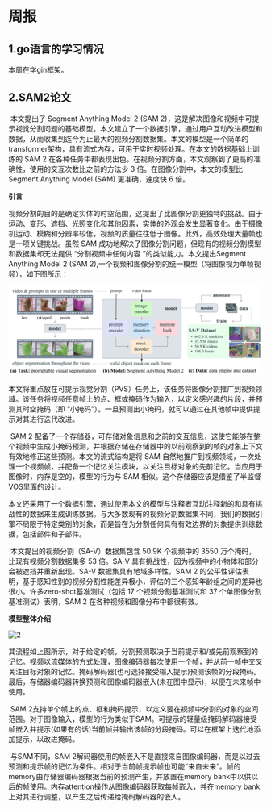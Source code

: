 # 周报  

## 1.go语言的学习情况  

本周在学gin框架。

## 2.SAM2论文

​	本文提出了 Segment Anything Model 2 (SAM 2)，这是解决图像和视频中可提示视觉分割问题的基础模型。本文建立了一个数据引擎，通过用户互动改进模型和数据，从而收集到迄今为止最大的视频分割数据集。本文的模型是一个简单的transformer架构，具有流式内存，可用于实时视频处理。在本文的数据基础上训练的 SAM 2 在各种任务中都表现出色。在视频分割方面，本文观察到了更高的准确性，使用的交互次数比之前的方法少 3 倍。在图像分割中，本文的模型比 Segment Anything Model (SAM) 更准确，速度快 6 倍。

**引言**

​	视频分割的目的是确定实体的时空范围，这提出了比图像分割更独特的挑战。由于运动、变形、遮挡、光照变化和其他因素，实体的外观会发生显著变化。由于摄像机运动、模糊和分辨率较低，视频的质量往往低于图像。此外，高效处理大量帧也是一项关键挑战。虽然 SAM 成功地解决了图像分割问题，但现有的视频分割模型和数据集却无法提供 “分割视频中任何内容 ”的类似能力。本文提出Segment Anything Model 2 (SAM 2),一个视频和图像分割的统一模型（将图像视为单帧视频），如下图所示：

 ![1](https://github.com/ZYJ-Group/cjh/blob/main/2025/8.26/1.png)

 

​	本文将重点放在可提示视觉分割（PVS）任务上，该任务将图像分割推广到视频领域。该任务将视频任意帧上的点、框或掩码作为输入，以定义感兴趣的片段，并预测其时空掩码（即 “小掩码”）。一旦预测出小掩码，就可以通过在其他帧中提供提示对其进行迭代改进。

​	SAM 2 配备了一个存储器，可存储对象信息和之前的交互信息，这使它能够在整个视频中生成小掩码预测，并根据存储在存储器中的以前观察到的帧的对象上下文有效地修正这些预测。本文的流式结构是将 SAM 自然地推广到视频领域，一次处理一个视频帧，并配备一个记忆关注模块，以关注目标对象的先前记忆。当应用于图像时，内存是空的，模型的行为与 SAM 相似。这个存储器应该是借鉴了半监督VOS里面的设计。

​	本文还采用了一个数据引擎，通过使用本文的模型与注释者互动注释新的和具有挑战性的数据来生成训练数据。与大多数现有的视频分割数据集不同，我们的数据引擎不局限于特定类别的对象，而是旨在为分割任何具有有效边界的对象提供训练数据，包括部件和子部件。

​	本文提出的视频分割（SA-V）数据集包含 50.9K 个视频中的 3550 万个掩码，比现有视频分割数据集多 53 倍。SA-V 具有挑战性，因为视频中的小物体和部分会被遮挡并重新出现。SA-V 数据集具有地域多样性，SAM 2 的公平性评估表明，基于感知性别的视频分割性能差异极小，评估的三个感知年龄组之间的差异也很小。许多zero-shot基准测试（包括 17 个视频分割基准测试和 37 个单图像分割基准测试）表明，SAM 2 在各种视频和图像分布中都很有效。

**模型整体介绍**

 ![2](C:\Users\70269\Desktop\周报\2025\8.26\2.png)

​	其流程如上图所示，对于给定的帧，分割预测取决于当前提示和/或先前观察到的记忆。视频以流媒体的方式处理，图像编码器每次使用一个帧，并从前一帧中交叉关注目标对象的记忆。掩码解码器(也可选择接受输入提示)预测该帧的分段掩码。最后，存储器编码器转换预测和图像编码器嵌入(未在图中显示)，以便在未来帧中使用。

​	SAM 2支持单个帧上的点、框和掩码提示，以定义要在视频中分割的对象的空间范围。对于图像输入，模型的行为类似于SAM。可提示的轻量级掩码解码器接受帧嵌入并提示(如果有的话)当前帧并输出该帧的分段掩码。可以在框架上迭代地添加提示，以改进掩码。

​	与SAM不同，SAM 2解码器使用的帧嵌入不是直接来自图像编码器，而是以过去预测和提示帧的记忆为条件。相对于当前帧提示帧也可能“来自未来”。帧的memory由存储器编码器根据当前的预测产生，并放置在memory bank中以供以后的帧使用。内存attention操作从图像编码器获取每帧嵌入，并在memory bank上对其进行调整，以产生之后传递给掩码解码器的嵌入。


